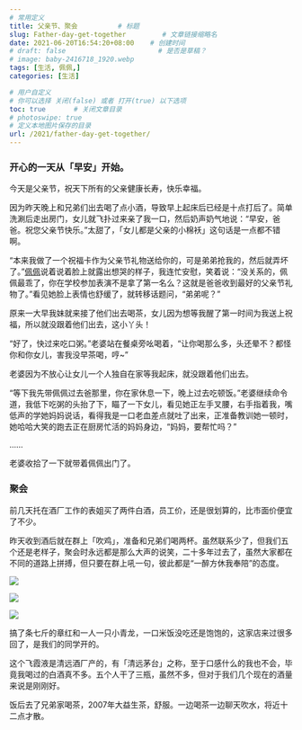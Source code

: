 ```yaml
---
# 常用定义
title: 父亲节、聚会          # 标题
slug: Father-day-get-together         # 文章链接缩略名
date: 2021-06-20T16:54:20+08:00    # 创建时间
# draft: false                       # 是否是草稿？
# image: baby-2416718_1920.webp
tags: [生活, 佩佩,]
categories: [生活]

# 用户自定义
# 你可以选择 关闭(false) 或者 打开(true) 以下选项
toc: true       # 关闭文章目录
# photoswipe: true
# 定义本地图片保存的目录
url: /2021/father-day-get-together/
---
```


### 开心的一天从「早安」开始。

今天是父亲节，祝天下所有的父亲健康长寿，快乐幸福。

因为昨天晚上和兄弟们出去喝了点小酒，导致早上起床后已经是十点打后了。简单洗涮后走出房门，女儿就飞扑过来亲了我一口，然后奶声奶气地说：“早安，爸爸。祝您父亲节快乐。”太甜了，「女儿都是父亲的小棉袄」这句话是一点都不错啊。

“本来我做了一个祝福卡作为父亲节礼物送给你的，可是弟弟抢我的，然后就弄坏了。”[佩佩](佩佩.md)说着说着脸上就露出想哭的样子，我连忙安慰，笑着说：“没关系的，佩佩最乖了，你在学校参加表演不是拿了第一名么？这就是爸爸收到最好的父亲节礼物了。”看见她脸上表情也舒缓了，就转移话题问，“弟弟呢？”

原来一大早我妹就来接了他们出去喝茶，女儿因为想等我醒了第一时间为我送上祝福，所以就没跟着他们出去，这小丫头！

“好了，快过来吃口粥。”老婆站在餐桌旁吆喝着，“让你喝那么多，头还晕不？都怪你和你女儿，害我没早茶喝，哼~”

老婆因为不放心让女儿一个人独自在家等我起床，就没跟着他们出去。

“等下我先带佩佩过去爸那里，你在家休息一下，晚上过去吃顿饭。”老婆继续命令道，我低下吃粥的头抬了下，瞄了一下女儿，看见她正左手叉腰，右手指着我，嘴低声的学她妈妈说话，看得我是一口老血差点就吐了出来，正准备教训她一顿时，她哈哈大笑的跑去正在厨房忙活的妈妈身边，“妈妈，要帮忙吗？”

……

老婆收拾了一下就带着佩佩出门了。

### 聚会

前几天托在酒厂工作的表姐买了两件白酒，员工价，还是很划算的，比市面价便宜了不少。

昨天收到酒后就在群上「吹鸡」，准备和兄弟们喝两杯。虽然联系少了，但我们五个还是老样子，聚会时永远都是那么大声的说笑，二十多年过去了，虽然大家都在不同的道路上拼搏，但只要在群上吼一句，彼此都是“一醉方休我奉陪”的态度。

![](https://cdn.qylao.com/laomai/2023/02/27/163fc353f56f3c-1.webp)

![](https://cdn.qylao.com/laomai/2023/02/27/163fc353f60351-1.webp)

![](https://cdn.qylao.com/laomai/2023/02/27/163fc353f68458-1.webp)

搞了条七斤的章红和一人一只小青龙，一口米饭没吃还是饱饱的，这家店来过很多回了，是我们的同学开的。

这个飞霞液是清远酒厂产的，有「清远茅台」之称，至于口感什么的我也不会，毕竟我喝过的白酒真不多。五个人干了三瓶，虽然不多，但对于我们几个现在的酒量来说是刚刚好。

饭后去了兄弟家喝茶，2007年大益生茶，舒服。一边喝茶一边聊天吹水，将近十二点才散。
